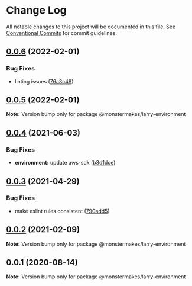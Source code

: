 # Change Log

All notable changes to this project will be documented in this file.
See [Conventional Commits](https://conventionalcommits.org) for commit guidelines.

## [0.0.6](https://github.com/@lockenj/larry/compare/@monstermakes/larry-environment@0.0.4...@monstermakes/larry-environment@0.0.6) (2022-02-01)


### Bug Fixes

* linting issues ([76a3c48](https://github.com/@lockenj/larry/commit/76a3c4896b72f906c3b4e2eaf2b058c19898eb7e))





## [0.0.5](https://github.com/@lockenj/larry/compare/@monstermakes/larry-environment@0.0.4...@monstermakes/larry-environment@0.0.5) (2022-02-01)

**Note:** Version bump only for package @monstermakes/larry-environment





## [0.0.4](https://github.com/@lockenj/larry/compare/@monstermakes/larry-environment@0.0.3...@monstermakes/larry-environment@0.0.4) (2021-06-03)


### Bug Fixes

* **environment:** update aws-sdk ([b3d1dce](https://github.com/@lockenj/larry/commit/b3d1dce256692aebb0affc7db9c6b8ec30dc5aa4))





## [0.0.3](https://github.com/@lockenj/larry/compare/@monstermakes/larry-environment@0.0.2...@monstermakes/larry-environment@0.0.3) (2021-04-29)


### Bug Fixes

* make eslint rules consistent ([790add5](https://github.com/@lockenj/larry/commit/790add52dfa7e8e7f95a5a846fcbac6eb1867273))





## [0.0.2](https://github.com/@lockenj/larry/compare/@monstermakes/larry-environment@0.0.1...@monstermakes/larry-environment@0.0.2) (2021-02-09)

**Note:** Version bump only for package @monstermakes/larry-environment





## 0.0.1 (2020-08-14)

**Note:** Version bump only for package @monstermakes/larry-environment
